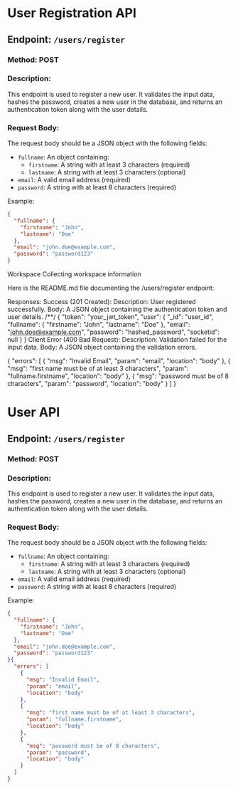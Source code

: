 # User Registration API

## Endpoint: `/users/register`

### Method: POST

### Description:
This endpoint is used to register a new user. It validates the input data, hashes the password, creates a new user in the database, and returns an authentication token along with the user details.

### Request Body:
The request body should be a JSON object with the following fields:

- `fullname`: An object containing:
  - `firstname`: A string with at least 3 characters (required)
  - `lastname`: A string with at least 3 characters (optional)
- `email`: A valid email address (required)
- `password`: A string with at least 8 characters (required)

Example:
```json
{
  "fullname": {
    "firstname": "John",
    "lastname": "Doe"
  },
  "email": "john.doe@example.com",
  "password": "password123"
}
```

Workspace
Collecting workspace information

Here is the README.md file documenting the /users/register endpoint:

Responses:
Success (201 Created):
Description: User registered successfully.
Body: A JSON object containing the authentication token and user details.
/**/
{
  "token": "your_jwt_token",
  "user": {
    "_id": "user_id",
    "fullname": {
      "firstname": "John",
      "lastname": "Doe"
    },
    "email": "john.doe@example.com",
    "password": "hashed_password",
    "socketid": null
  }
}
Client Error (400 Bad Request):
Description: Validation failed for the input data.
Body: A JSON object containing the validation errors.

{
  "errors": [
    {
      "msg": "Invalid Email",
      "param": "email",
      "location": "body"
    },
    {
      "msg": "first name must be of at least 3 characters",
      "param": "fullname.firstname",
      "location": "body"
    },
    {
      "msg": "password must be of 8 characters",
      "param": "password",
      "location": "body"
    }
  ]
}


# User API

## Endpoint: `/users/register`

### Method: POST

### Description:
This endpoint is used to register a new user. It validates the input data, hashes the password, creates a new user in the database, and returns an authentication token along with the user details.

### Request Body:
The request body should be a JSON object with the following fields:

- `fullname`: An object containing:
  - `firstname`: A string with at least 3 characters (required)
  - `lastname`: A string with at least 3 characters (optional)
- `email`: A valid email address (required)
- `password`: A string with at least 8 characters (required)

Example:
```json
{
  "fullname": {
    "firstname": "John",
    "lastname": "Doe"
  },
  "email": "john.doe@example.com",
  "password": "password123"
}{
  "errors": [
    {
      "msg": "Invalid Email",
      "param": "email",
      "location": "body"
    },
    {
      "msg": "first name must be of at least 3 characters",
      "param": "fullname.firstname",
      "location": "body"
    },
    {
      "msg": "password must be of 8 characters",
      "param": "password",
      "location": "body"
    }
  ]
}